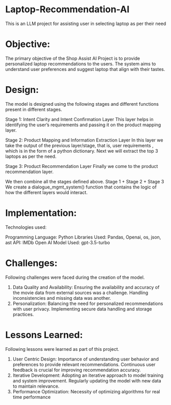# Laptop-Recommendation-AI
This is an LLM project for assisting user in selecting laptop as per their need

# Objective:
The primary objective of the Shop Assist AI Project is to provide personalized laptop recommendations to the users. The system aims to understand user preferences and suggest laptop that align with their tastes.

# Design:
The model is designed using the following stages and different functions present in different stages.

Stage 1: Intent Clarity and Intent Confirmation Layer This layer helps in identifying the user’s requirements and passing it on the product mapping layer.

Stage 2: Product Mapping and Information Extraction Layer In this layer we take the output of the previous layer/stage, that is, user requirements , which is in the form of a python dictionary. Next we will extract the top 3 laptops as per the need.

Stage 3: Product Recommendation Layer Finally we come to the product recommendation layer.

We then combine all the stages defined above. Stage 1 + Stage 2 + Stage 3 We create a dialogue_mgmt_system() function that contains the logic of how the different layers would interact.

# Implementation:
Technologies used:

Programming Language: Python
Libraries Used: Pandas, Openai, os, json, ast
API: IMDb
Open AI Model Used: gpt-3.5-turbo

# Challenges:
Following challenges were faced during the creation of the model.

1. Data Quality and Availability: Ensuring the availability and accuracy of the movie data from external sources was a challenge. Handling inconsistencies and missing data was another.
2. Personalization: Balancing the need for personalized recommendations with user privacy. Implementing secure data handling and storage practices.

# Lessons Learned:
Following lessons were learned as part of this project.

1. User Centric Design: Importance of understanding user behavior and preferences to provide relevant recommendations. Continuous user feedback is crucial for improving recommendation accuracy.
2. Iterative Development: Adopting an iterative approach to model training and system improvement. Regularly updating the model with new data to maintain relevance.
3. Performance Optimization: Necessity of optimizing algorithms for real time performance
